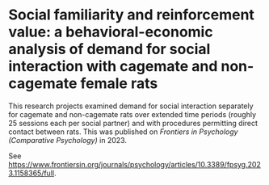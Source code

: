 # Social familiarity and reinforcement value: a behavioral-economic analysis of demand for social interaction with cagemate and non-cagemate female rats

This research projects examined demand for social interaction separately for cagemate and non-cagemate rats over extended time periods (roughly 25 sessions each per social partner) and with procedures permitting direct contact between rats.  This was published on *Frontiers in Psychology (Comparative Psychology)* in 2023.  

See https://www.frontiersin.org/journals/psychology/articles/10.3389/fpsyg.2023.1158365/full.  
